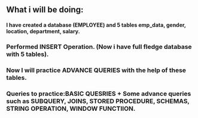 ## What i will be doing:
#### I have created a database (EMPLOYEE) and 5 tables emp_data, gender, location, department, salary.
### Performed INSERT Operation. (Now i have full fledge database with 5 tables).
### Now I will practice ADVANCE QUERIES with the help of these tables.
### Queries to practice:BASIC QUESRIES + Some advance queries such as SUBQUERY, JOINS, STORED PROCEDURE, SCHEMAS, STRING OPERATION, WINDOW FUNCTIION.
